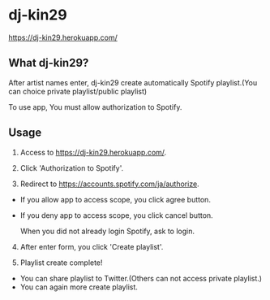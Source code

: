 # dj-kin29

https://dj-kin29.herokuapp.com/


## What dj-kin29?

After artist names enter, dj-kin29 create automatically Spotify playlist.(You can choice private playlist/public playlist)

To use app, You must allow authorization to Spotify.

## Usage
1. Access to https://dj-kin29.herokuapp.com/.

2. Click 'Authorization to Spotify'.

3. Redirect to https://accounts.spotify.com/ja/authorize.

- If you allow app to access scope, you click agree button.
- If you deny app to access scope, you click cancel button.

  When you did not already login Spotify, ask to login.

4. After enter form, you click 'Create playlist'.

5. Playlist create complete!

- You can share playlist to Twitter.(Others can not access private playlist.)
- You can again more create playlist.
